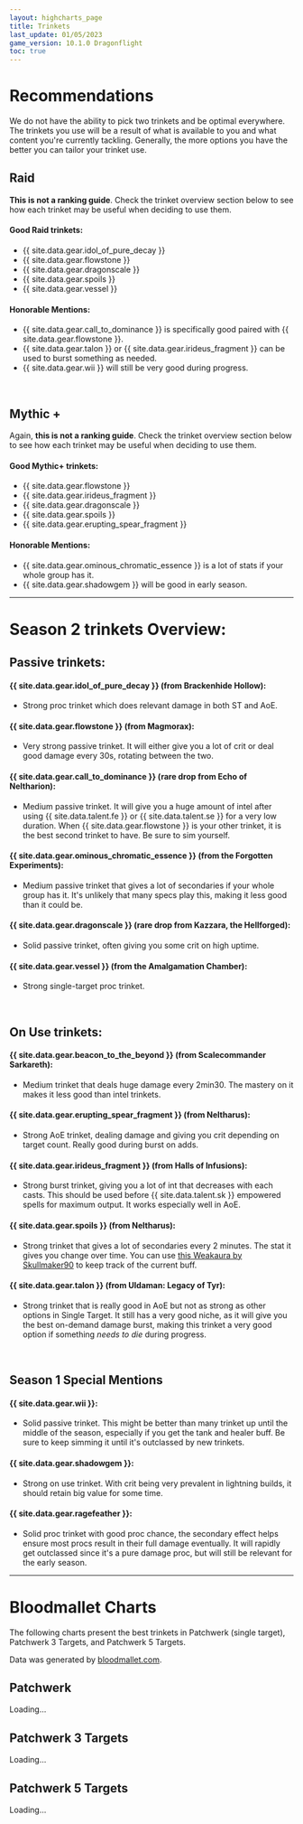 ```yaml
---
layout: highcharts_page
title: Trinkets
last_update: 01/05/2023
game_version: 10.1.0 Dragonflight
toc: true
---
```


# Recommendations

We do not have the ability to pick two trinkets and be optimal everywhere. The trinkets you use will be a result of what is available to you and what content you're currently tackling. Generally, the more options you have the better you can tailor your trinket use.

## Raid

**This is not a ranking guide**. Check the trinket overview section below to see how each trinket may be useful when deciding to use them.

#### Good Raid trinkets:
* {{ site.data.gear.idol_of_pure_decay }}
* {{ site.data.gear.flowstone }}
* {{ site.data.gear.dragonscale }}
* {{ site.data.gear.spoils }}
* {{ site.data.gear.vessel }}

#### Honorable Mentions:
* {{ site.data.gear.call_to_dominance }} is specifically good paired with {{ site.data.gear.flowstone }}.
* {{ site.data.gear.talon }} or {{ site.data.gear.irideus_fragment }} can be used to burst something as needed.
* {{ site.data.gear.wii }} will still be very good during progress.

<br>

## Mythic +

Again, **this is not a ranking guide**. Check the trinket overview section below to see how each trinket may be useful when deciding to use them.

#### Good Mythic+ trinkets:
* {{ site.data.gear.flowstone }}
* {{ site.data.gear.irideus_fragment }}
* {{ site.data.gear.dragonscale }}
* {{ site.data.gear.spoils }}
* {{ site.data.gear.erupting_spear_fragment }}

#### Honorable Mentions:
* {{ site.data.gear.ominous_chromatic_essence }} is a lot of stats if your whole group has it.
* {{ site.data.gear.shadowgem }} will be good in early season.

<hr>

# Season 2 trinkets Overview:

## Passive trinkets:

#### {{ site.data.gear.idol_of_pure_decay }} (from Brackenhide Hollow):
* Strong proc trinket which does relevant damage in both ST and AoE.

#### {{ site.data.gear.flowstone }} (from Magmorax):
* Very strong passive trinket. It will either give you a lot of crit or deal good damage every 30s, rotating between the two.

#### {{ site.data.gear.call_to_dominance }} (rare drop from Echo of Neltharion):
* Medium passive trinket. It will give you a huge amount of intel after using {{ site.data.talent.fe }} or {{ site.data.talent.se }} for a very low duration. When {{ site.data.gear.flowstone }} is your other trinket, it is the best second trinket to have. Be sure to sim yourself.

#### {{ site.data.gear.ominous_chromatic_essence }} (from the Forgotten Experiments):
* Medium passive trinket that gives a lot of secondaries if your whole group has it. It's unlikely that many specs play this, making it less good than it could be.

#### {{ site.data.gear.dragonscale }} (rare drop from Kazzara, the Hellforged):
* Solid passive trinket, often giving you some crit on high uptime.

#### {{ site.data.gear.vessel }} (from the Amalgamation Chamber):
* Strong single-target proc trinket.

<br>

## On Use trinkets:
#### {{ site.data.gear.beacon_to_the_beyond }} (from Scalecommander Sarkareth):
* Medium trinket that deals huge damage every 2min30. The mastery on it makes it less good than intel trinkets.

#### {{ site.data.gear.erupting_spear_fragment }} (from Neltharus):
* Strong AoE trinket, dealing damage and giving you crit depending on target count. Really good during burst on adds.

#### {{ site.data.gear.irideus_fragment }} (from Halls of Infusions):
* Strong burst trinket, giving you a lot of int that decreases with each casts. This should be used before {{ site.data.talent.sk }} empowered spells for maximum output. It works especially well in AoE.

#### {{ site.data.gear.spoils }} (from Neltharus):
* Strong trinket that gives a lot of secondaries every 2 minutes. The stat it gives you change over time. You can use [this Weakaura by Skullmaker90](https://wago.io/xbF5jXjsf) to keep track of the current buff.

#### {{ site.data.gear.talon }} (from Uldaman: Legacy of Tyr):
* Strong trinket that is really good in AoE but not as strong as other options in Single Target. It still has a very good niche, as it will give you the best on-demand damage burst, making this trinket a very good option if something *needs to die* during progress.

<br>

## Season 1 Special Mentions
#### {{ site.data.gear.wii }}:
* Solid passive trinket. This might be better than many trinket up until the middle of the season, especially if you get the tank and healer buff. Be sure to keep simming it until it's outclassed by new trinkets.

#### {{ site.data.gear.shadowgem }}:
* Strong on use trinket. With crit being very prevalent in lightning builds, it should retain big value for some time.

#### {{ site.data.gear.ragefeather }}:
* Solid proc trinket with good proc chance, the secondary effect helps ensure most procs result in their full damage eventually. It will rapidly get outclassed since it's a pure damage proc, but will still be relevant for the early season.

<hr>

# Bloodmallet Charts
The following charts present the best trinkets in Patchwerk (single
target), Patchwerk 3 Targets, and Patchwerk 5 Targets.

Data was generated by [bloodmallet.com](https://bloodmallet.com).

## Patchwerk
<div id="bloodmallet_patchwerk" class="bloodmallet_chart" data-wow-class="shaman" data-wow-spec="elemental" data-font-color="#eee" data-background-color="#222" data-entries="15">Loading...</div>

## Patchwerk 3 Targets
<div id="bloodmallet_patchwerk3" class="bloodmallet_chart" data-wow-class="shaman" data-wow-spec="elemental" data-fight-style="castingpatchwerk3" data-font-color="#eee" data-background-color="#222" data-entries="15">Loading...</div>

## Patchwerk 5 Targets
<div id="bloodmallet_patchwerk5" class="bloodmallet_chart" data-wow-class="shaman" data-wow-spec="elemental" data-fight-style="castingpatchwerk5" data-font-color="#eee" data-background-color="#222" data-entries="15">Loading...</div>
